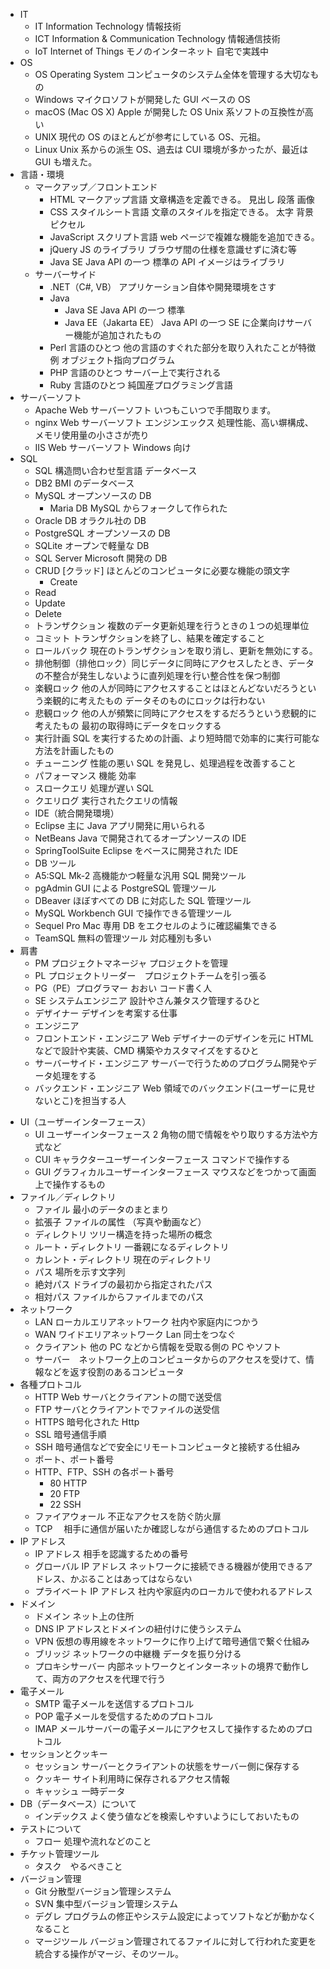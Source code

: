 - IT
  - IT Information Technology 情報技術
  - ICT Information & Communication Technology 情報通信技術
  - IoT Internet of Things モノのインターネット 自宅で実践中
- OS
  - OS Operating System コンピュータのシステム全体を管理する大切なもの
  - Windows マイクロソフトが開発した GUI ベースの OS
  - macOS (Mac OS X) Apple が開発した OS Unix 系ソフトの互換性が高い
  - UNIX 現代の OS のほとんどが参考にしている OS、元祖。
  - Linux Unix 系からの派生 OS、過去は CUI 環境が多かったが、最近は GUI も増えた。
- 言語・環境
  - マークアップ／フロントエンド
    - HTML マークアップ言語 文章構造を定義できる。 見出し 段落 画像
    - CSS スタイルシート言語 文章のスタイルを指定できる。 太字 背景 ピクセル
    - JavaScript スクリプト言語 web ページで複雑な機能を追加できる。
    - jQuery JS のライブラリ ブラウザ間の仕様を意識せずに済む等
    - Java SE Java API の一つ 標準の API イメージはライブラリ
  - サーバーサイド
    - .NET（C#, VB） アプリケーション自体や開発環境をさす
    - Java
      - Java SE Java API の一つ 標準
      - Java EE（Jakarta EE） Java API の一つ SE に企業向けサーバー機能が追加されたもの
    - Perl 言語のひとつ 他の言語のすぐれた部分を取り入れたことが特徴 例 オブジェクト指向プログラム
    - PHP 言語のひとつ サーバー上で実行される
    - Ruby 言語のひとつ 純国産プログラミング言語
- サーバーソフト
  - Apache Web サーバーソフト いつもこいつで手間取ります。
  - nginx Web サーバーソフト エンジンエックス 処理性能、高い塀構成、メモリ使用量の小ささが売り
  - IIS Web サーバーソフト Windows 向け
- SQL
  - SQL 構造問い合わせ型言語 データベース
  - DB2 BMI のデータベース
  - MySQL オープンソースの DB
    - Maria DB MySQL からフォークして作られた
  - Oracle DB オラクル社の DB
  - PostgreSQL オープンソースの DB
  - SQLite オープンで軽量な DB
  - SQL Server Microsoft 開発の DB
  - CRUD [クラッド] ほとんどのコンピュータに必要な機能の頭文字
    - Create
  - Read
  - Update
  - Delete
  - トランザクション 複数のデータ更新処理を行うときの１つの処理単位
  - コミット トランザクションを終了し、結果を確定すること
  - ロールバック 現在のトランザクションを取り消し、更新を無効にする。
  - 排他制御（排他ロック）同じデータに同時にアクセスしたとき、データの不整合が発生しないように直列処理を行い整合性を保つ制御
  - 楽観ロック 他の人が同時にアクセスすることはほとんどないだろうという楽観的に考えたもの データそのものにロックは行わない
  - 悲観ロック 他の人が頻繁に同時にアクセスをするだろうという悲観的に考えたもの 最初の取得時にデータをロックする
  - 実行計画 SQL を実行するための計画、より短時間で効率的に実行可能な方法を計画したもの
  - チューニング 性能の悪い SQL を発見し、処理過程を改善すること
  - パフォーマンス 機能 効率
  - スロークエリ 処理が遅い SQL
  - クエリログ 実行されたクエリの情報
  - IDE（統合開発環境）
  - Eclipse 主に Java アプリ開発に用いられる
  - NetBeans Java で開発されてるオープンソースの IDE
  - SpringToolSuite Eclipse をベースに開発された IDE
  - DB ツール
  - A5:SQL Mk-2 高機能かつ軽量な汎用 SQL 開発ツール
  - pgAdmin GUI による PostgreSQL 管理ツール
  - DBeaver ほぼすべての DB に対応した SQL 管理ツール
  - MySQL Workbench GUI で操作できる管理ツール
  - Sequel Pro Mac 専用 DB をエクセルのように確認編集できる
  - TeamSQL 無料の管理ツール 対応種別も多い
- 肩書
  - PM プロジェクトマネージャ プロジェクトを管理
  - PL プロジェクトリーダー　プロジェクトチームを引っ張る
  - PG（PE）プログラマー おおい コード書く人
  - SE システムエンジニア 設計やさん兼タスク管理するひと
  - デザイナー デザインを考案する仕事
  - エンジニア
  - フロントエンド・エンジニア Web デザイナーのデザインを元に HTML などで設計や実装、CMD 構築やカスタマイズをするひと
  - サーバーサイド・エンジニア サーバーで行うためのプログラム開発やデータ処理をする
  - バックエンド・エンジニア Web 領域でのバックエンド(ユーザーに見せないとこ)を担当する人

* UI（ユーザーインターフェース）
  - UI ユーザーインターフェース 2 角物の間で情報をやり取りする方法や方式など
  - CUI キャラクターユーザーインターフェース コマンドで操作する
  - GUI グラフィカルユーザーインターフェース マウスなどをつかって画面上で操作するもの
* ファイル／ディレクトリ
  - ファイル 最小のデータのまとまり
  - 拡張子 ファイルの属性 （写真や動画など）
  - ディレクトリ ツリー構造を持った場所の概念
  - ルート・ディレクトリ 一番親になるディレクトリ
  - カレント・ディレクトリ 現在のディレクトリ
  - パス 場所を示す文字列
  - 絶対パス ドライブの最初から指定されたパス
  - 相対パス ファイルからファイルまでのパス
* ネットワーク
  - LAN ローカルエリアネットワーク 社内や家庭内につかう
  - WAN ワイドエリアネットワーク Lan 同士をつなぐ
  - クライアント 他の PC などから情報を受取る側の PC やソフト
  - サーバー　ネットワーク上のコンピュータからのアクセスを受けて、情報などを返す役割のあるコンピュータ
* 各種プロトコル
  - HTTP Web サーバとクライアントの間で送受信
  - FTP サーバとクライアントでファイルの送受信
  - HTTPS 暗号化された Http
  - SSL 暗号通信手順
  - SSH 暗号通信などで安全にリモートコンピュータと接続する仕組み
  - ポート、ポート番号
  - HTTP、FTP、SSH の各ポート番号
    - 80 HTTP
    - 20 FTP
    - 22 SSH
  - ファイアウォール 不正なアクセスを防ぐ防火扉
  - TCP 　相手に通信が届いたか確認しながら通信するためのプロトコル
* IP アドレス
  - IP アドレス 相手を認識するための番号
  - グローバル IP アドレス ネットワークに接続できる機器が使用できるアドレス、かぶることはあってはならない
  - プライベート IP アドレス 社内や家庭内のローカルで使われるアドレス
* ドメイン
  - ドメイン ネット上の住所
  - DNS IP アドレスとドメインの紐付けに使うシステム
  - VPN 仮想の専用線をネットワークに作り上げて暗号通信で繋ぐ仕組み
  - ブリッジ ネットワークの中継機 データを振り分ける
  - プロキシサーバー 内部ネットワークとインターネットの境界で動作して、両方のアクセスを代理で行う
* 電子メール
  - SMTP 電子メールを送信するプロトコル
  - POP 電子メールを受信するためのプロトコル
  - IMAP メールサーバーの電子メールにアクセスして操作するためのプロトコル
* セッションとクッキー
  - セッション サーバーとクライアントの状態をサーバー側に保存する
  - クッキー サイト利用時に保存されるアクセス情報
  - キャッシュ 一時データ
* DB（データベース）について
  - インデックス よく使う値などを検索しやすいようにしておいたもの
* テストについて
  - フロー 処理や流れなどのこと
* チケット管理ツール
  - タスク　やるべきこと
* バージョン管理
  - Git 分散型バージョン管理システム
  - SVN 集中型バージョン管理システム
  - デグレ プログラムの修正やシステム設定によってソフトなどが動かなくなること
  - マージツール バージョン管理されてるファイルに対して行われた変更を統合する操作がマージ、そのツール。
